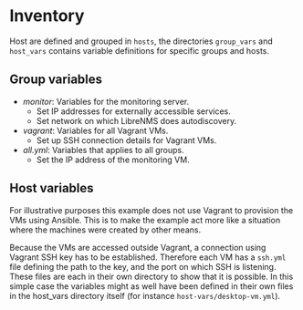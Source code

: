 # Inventory

Host are defined and grouped in `hosts`, the directories `group_vars` and
`host_vars` contains variable definitions for specific groups and hosts.

## Group variables

 * *monitor*: Variables for the monitoring server.
     * Set IP addresses for externally accessible services.
     * Set network on which LibreNMS does autodiscovery.
 * *vagrant*: Variables for all Vagrant VMs.
     * Set up SSH connection details for Vagrant VMs.
 * *all.yml*: Variables that applies to all groups.
     * Set the IP address of the monitoring VM.

## Host variables

For illustrative purposes this example does not use Vagrant to provision the
VMs using Ansible. This is to make the example act more like a situation where
the machines were created by other means.

Because the VMs are accessed outside Vagrant, a connection using Vagrant SSH key
has to be established. Therefore each VM has a `ssh.yml` file defining the
path to the key, and the port on which SSH is listening. These files are each
in their own directory to show that it is possible. In this simple case the
variables might as well have been defined in their own files in the host_vars
directory itself (for instance `host-vars/desktop-vm.yml`).
